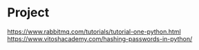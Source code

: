 # Project
https://www.rabbitmq.com/tutorials/tutorial-one-python.html
https://www.vitoshacademy.com/hashing-passwords-in-python/

